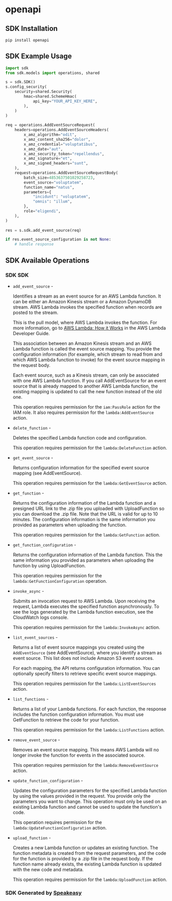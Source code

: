 # openapi

<!-- Start SDK Installation -->
## SDK Installation

```bash
pip install openapi
```
<!-- End SDK Installation -->

<!-- Start SDK Example Usage -->
## SDK Example Usage

```python
import sdk
from sdk.models import operations, shared

s = sdk.SDK()
s.config_security(
    security=shared.Security(
        hmac=shared.SchemeHmac(
            api_key="YOUR_API_KEY_HERE",
        ),
    )
)
    
req = operations.AddEventSourceRequest(
    headers=operations.AddEventSourceHeaders(
        x_amz_algorithm="odit",
        x_amz_content_sha256="dolor",
        x_amz_credential="voluptatibus",
        x_amz_date="aut",
        x_amz_security_token="repellendus",
        x_amz_signature="et",
        x_amz_signed_headers="sunt",
    ),
    request=operations.AddEventSourceRequestBody(
        batch_size=4853637501029258723,
        event_source="voluptatem",
        function_name="natus",
        parameters={
            "incidunt": "voluptatem",
            "omnis": "illum",
        },
        role="eligendi",
    ),
)
    
res = s.sdk.add_event_source(req)

if res.event_source_configuration is not None:
    # handle response
```
<!-- End SDK Example Usage -->

<!-- Start SDK Available Operations -->
## SDK Available Operations

### SDK SDK

* `add_event_source` - <p>Identifies a stream as an event source for an AWS Lambda function. It can be either an Amazon Kinesis stream or a Amazon DynamoDB stream. AWS Lambda invokes the specified function when records are posted to the stream.</p> <p>This is the pull model, where AWS Lambda invokes the function. For more information, go to <a href="http://docs.aws.amazon.com/lambda/latest/dg/lambda-introduction.html">AWS Lambda: How it Works</a> in the AWS Lambda Developer Guide.</p> <p>This association between an Amazon Kinesis stream and an AWS Lambda function is called the event source mapping. You provide the configuration information (for example, which stream to read from and which AWS Lambda function to invoke) for the event source mapping in the request body.</p> <p> Each event source, such as a Kinesis stream, can only be associated with one AWS Lambda function. If you call <a>AddEventSource</a> for an event source that is already mapped to another AWS Lambda function, the existing mapping is updated to call the new function instead of the old one. </p> <p>This operation requires permission for the <code>iam:PassRole</code> action for the IAM role. It also requires permission for the <code>lambda:AddEventSource</code> action.</p>
* `delete_function` - <p>Deletes the specified Lambda function code and configuration.</p> <p>This operation requires permission for the <code>lambda:DeleteFunction</code> action.</p>
* `get_event_source` - <p>Returns configuration information for the specified event source mapping (see <a>AddEventSource</a>).</p> <p>This operation requires permission for the <code>lambda:GetEventSource</code> action.</p>
* `get_function` - <p>Returns the configuration information of the Lambda function and a presigned URL link to the .zip file you uploaded with <a>UploadFunction</a> so you can download the .zip file. Note that the URL is valid for up to 10 minutes. The configuration information is the same information you provided as parameters when uploading the function.</p> <p>This operation requires permission for the <code>lambda:GetFunction</code> action.</p>
* `get_function_configuration` - <p>Returns the configuration information of the Lambda function. This the same information you provided as parameters when uploading the function by using <a>UploadFunction</a>.</p> <p>This operation requires permission for the <code>lambda:GetFunctionConfiguration</code> operation.</p>
* `invoke_async` - <p>Submits an invocation request to AWS Lambda. Upon receiving the request, Lambda executes the specified function asynchronously. To see the logs generated by the Lambda function execution, see the CloudWatch logs console.</p> <p>This operation requires permission for the <code>lambda:InvokeAsync</code> action.</p>
* `list_event_sources` - <p>Returns a list of event source mappings you created using the <code>AddEventSource</code> (see <a>AddEventSource</a>), where you identify a stream as event source. This list does not include Amazon S3 event sources. </p> <p>For each mapping, the API returns configuration information. You can optionally specify filters to retrieve specific event source mappings.</p> <p>This operation requires permission for the <code>lambda:ListEventSources</code> action.</p>
* `list_functions` - <p>Returns a list of your Lambda functions. For each function, the response includes the function configuration information. You must use <a>GetFunction</a> to retrieve the code for your function.</p> <p>This operation requires permission for the <code>lambda:ListFunctions</code> action.</p>
* `remove_event_source` - <p>Removes an event source mapping. This means AWS Lambda will no longer invoke the function for events in the associated source.</p> <p>This operation requires permission for the <code>lambda:RemoveEventSource</code> action.</p>
* `update_function_configuration` - <p>Updates the configuration parameters for the specified Lambda function by using the values provided in the request. You provide only the parameters you want to change. This operation must only be used on an existing Lambda function and cannot be used to update the function's code. </p> <p>This operation requires permission for the <code>lambda:UpdateFunctionConfiguration</code> action.</p>
* `upload_function` - <p>Creates a new Lambda function or updates an existing function. The function metadata is created from the request parameters, and the code for the function is provided by a .zip file in the request body. If the function name already exists, the existing Lambda function is updated with the new code and metadata. </p> <p>This operation requires permission for the <code>lambda:UploadFunction</code> action.</p>

<!-- End SDK Available Operations -->

### SDK Generated by [Speakeasy](https://docs.speakeasyapi.dev/docs/using-speakeasy/client-sdks)
